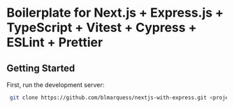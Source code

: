 # Boilerplate for Next.js + Express.js + TypeScript + Vitest + Cypress + ESLint + Prettier

## Getting Started

First, run the development server:

```bash
 git clone https://github.com/blmarquess/nextjs-with-express.git <project-name> && cd <project-name> && rm -rf .git && git init && npm install && npm dev
```
